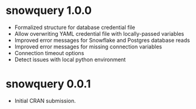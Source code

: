 # snowquery 1.0.0

* Formalized structure for database credential file
* Allow overwriting YAML credential file with locally-passed variables
* Improved error messages for Snowflake and Postgres database reads
* Improved error messages for missing connection variables
* Connection timeout options
* Detect issues with local python environment

# snowquery 0.0.1

* Initial CRAN submission.
